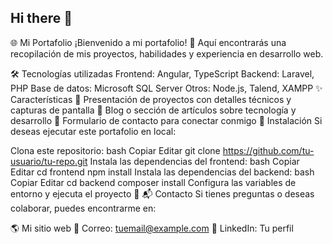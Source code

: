 ## Hi there 👋

🌐 Mi Portafolio
¡Bienvenido a mi portafolio! 🚀 Aquí encontrarás una recopilación de mis proyectos, habilidades y experiencia en desarrollo web.

🛠️ Tecnologías utilizadas
Frontend: Angular, TypeScript
Backend: Laravel, PHP
Base de datos: Microsoft SQL Server
Otros: Node.js, Talend, XAMPP
✨ Características
📌 Presentación de proyectos con detalles técnicos y capturas de pantalla
📝 Blog o sección de artículos sobre tecnología y desarrollo
📩 Formulario de contacto para conectar conmigo
📂 Instalación
Si deseas ejecutar este portafolio en local:

Clona este repositorio:
bash
Copiar
Editar
git clone https://github.com/tu-usuario/tu-repo.git
Instala las dependencias del frontend:
bash
Copiar
Editar
cd frontend
npm install
Instala las dependencias del backend:
bash
Copiar
Editar
cd backend
composer install
Configura las variables de entorno y ejecuta el proyecto 🚀
📬 Contacto
Si tienes preguntas o deseas colaborar, puedes encontrarme en:

🌎 Mi sitio web
📧 Correo: tuemail@example.com
💼 LinkedIn: Tu perfil
